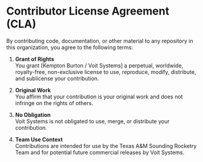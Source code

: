 # Contributor License Agreement (CLA)

By contributing code, documentation, or other material to any repository in this
organization, you agree to the following terms:

1. **Grant of Rights**  
   You grant [Kempton Burton / Voit Systems] a perpetual, worldwide, royalty-free,
   non-exclusive license to use, reproduce, modify, distribute, and sublicense
   your contribution.

2. **Original Work**  
   You affirm that your contribution is your original work and does not
   infringe on the rights of others.

3. **No Obligation**  
   Voit Systems is not obligated to use, merge, or distribute your contribution.

4. **Team Use Context**  
   Contributions are intended for use by the Texas A&M Sounding Rocketry Team and for
   potential future commercial releases by Voit Systems.
